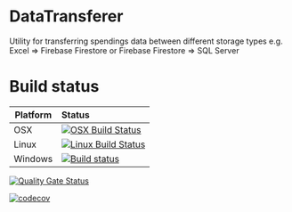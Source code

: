 # DataTransferer
Utility for transferring spendings data between different storage types e.g. Excel => Firebase Firestore or Firebase Firestore => SQL Server


# Build status
Platform | Status
---------|:---------
OSX      | [![OSX Build Status](https://travis-ci-job-status.herokuapp.com/badge/L-Sypniewski/DataTransferer/master/osx)](https://travis-ci.org/L-Sypniewski/DataTransferer)
Linux    | [![Linux Build Status](https://travis-ci-job-status.herokuapp.com/badge/L-Sypniewski/DataTransferer/master/linux)](https://travis-ci.org/L-Sypniewski/DataTransferer)
Windows  | [![Build status](https://ci.appveyor.com/api/projects/status/0fvokue73ypb44ov/branch/master?svg=true)](https://ci.appveyor.com/project/L-Sypniewski/datatransferer/branch/master)

[![Quality Gate Status](https://sonarcloud.io/api/project_badges/measure?project=Core%3ADataTransferer&metric=alert_status)](https://sonarcloud.io/dashboard?id=Core%3ADataTransferer)

[![codecov](https://codecov.io/gh/L-Sypniewski/DataTransferer/branch/master/graph/badge.svg)](https://codecov.io/gh/L-Sypniewski/DataTransferer)